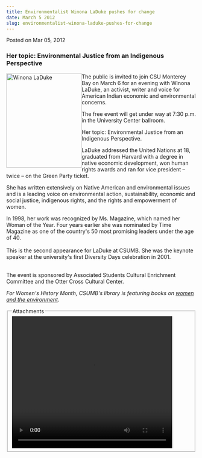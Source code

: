 ```yaml
---
title: Environmentalist Winona LaDuke pushes for change
date: March 5 2012
slug: environmentalist-winona-laduke-pushes-for-change
---
```


 



<span class="date">Posted on Mar 05, 2012    </span>
<h3>Her topic: Environmental Justice from an Indigenous
Perspective</h3>
<p><img alt="Winona LaDuke" src="https://news.csumb.edu/sites/default/files/65/attachments/news/images/winona-laduke.jpg" style="float:left; width:200px; height:250px">The public is
invited to join CSU Monterey Bay on March 6 for an evening with
Winona LaDuke, an activist, writer and voice for American Indian
economic and environmental concerns.</img></p>
<p>The free event will get under way at 7:30 p.m. in the University
Center ballroom.&#xA0;</p>
<p>Her topic: Environmental Justice from an Indigenous
Perspective.</p>
<p>LaDuke addressed the United Nations at 18, graduated from
Harvard with a degree in native economic development, won human
rights awards and ran for vice president &#x2013; twice &#x2013; on the Green
Party ticket.</p>
<p>She has written extensively on Native American and environmental
issues and is a leading voice on environmental action,
sustainability, economic and social justice, indigenous rights, and
the rights and empowerment of women.</p>
<p>In 1998, her work was recognized by Ms. Magazine, which named
her Woman of the Year. Four years earlier she was nominated by Time
Magazine as one of the country&apos;s 50 most promising leaders under
the age of 40.<br>
<br>
This is the second appearance for LaDuke at CSUMB. She was the
keynote speaker at the university&apos;s first Diversity Days
celebration in 2001.</br></br></p>
<p>The event is sponsored by Associated Students Cultural
Enrichment Committee and the Otter Cross Cultural Center.</p>
<p><em>For Women&apos;s History Month, CSUMB&apos;s library is featuring
books on <a href="https://library.csumb.edu/womens-history-month-2012" rel="nofollow">women and the environment</a>.&#xA0;</em></p>
<fieldset class="fieldgroup group-attachments">
<legend>Attachments</legend>
<div class="field field-type-emvideo field-field-attach-video">
<div class="field-items">
<div class="field-item odd">
<div class="emvideo emvideo-video emvideo-youtube">
<div class="emfield-emvideo emfield-emvideo-youtube">
<div id="emvideo-youtube-flash-wrapper-1">
<!--<object type="application/x-shockwave-flash" height="350" width="425" data="https://www.youtube.com/v/1_6CqRJvmls&amp;rel=0&amp;enablejsapi=1&amp;playerapiid=ytplayer&amp;fs=1" id="emvideo-youtube-flash-1">
          <param name="movie" value="https://www.youtube.com/v/1_6CqRJvmls&amp;rel=0&amp;enablejsapi=1&amp;playerapiid=ytplayer&amp;fs=1" />
          <param name="allowScriptAccess" value="sameDomain"/>
          <param name="quality" value="best"/>
          <param name="allowFullScreen" value="true"/>
          <param name="bgcolor" value="#FFFFFF"/>
          <param name="scale" value="noScale"/>
          <param name="salign" value="TL"/>
          <param name="FlashVars" value="playerMode=embedded" />
          <param name="wmode" value="transparent" />
        </object>-->
<video controls="" width="425" height="350">
<source src="https://r18---sn-o097zne7.googlevideo.com/videoplayback?key=yt5&amp;signature=37ED226A3961054D047FE5C891780CA7188FC983.4A0B8D3D55CFEF32C36B7EFF0F058820998F4430&amp;id=o-ACcKhEB4KR-UiCB2w89BkIkJ5vwq51uldCUtRhcWs0pR&amp;fexp=900718,907263,916104,923368,927622,929821,930676,936121,9406392,941004,943917,947225,948124,952302,952605,952901,955301,957103,957105,957201,959701&amp;mm=31&amp;ipbits=0&amp;initcwndbps=4235000&amp;ratebypass=yes&amp;pl=23&amp;sver=3&amp;sparams=dur,id,initcwndbps,ip,ipbits,itag,mm,ms,mv,pl,ratebypass,source,upn,expire&amp;expire=1422346554&amp;upn=uxURmdcyO0g&amp;ip=198.189.249.65&amp;ms=au&amp;itag=18&amp;mt=1422324914&amp;dur=100.472&amp;mv=m&amp;source=youtube&amp;name=1_6CqRJvmls" type="video/mp4"/></video></div>
</div>
</div>
</div>
</div>
</div>
</fieldset>





```
